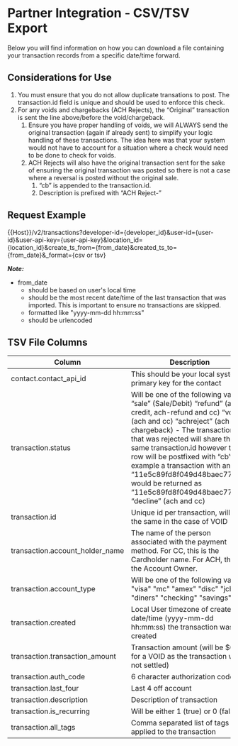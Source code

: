 # Partner Integration - CSV/TSV Export
Below you will find information on how you can download a file containing your transaction records from a specific date/time forward.

## Considerations for Use
1. You must ensure that you do not allow duplicate transations to post. The transaction.id field is unique and should be used to enforce this check.
2. For any voids and chargebacks (ACH Rejects), the “Original” transaction is sent the line above/before the void/chargeback.
    1. Ensure you have proper handling of voids, we will ALWAYS send the original transaction (again if already sent) to simplify your logic handling of these transactions. The idea here was that your system would not have to account for a situation where a check would need to be done to check for voids.
    2. ACH Rejects will also have the original transaction sent for the sake of ensuring the original transaction was posted so there is not a case where a reversal is posted without the original sale.
        1. “cb” is appended to the transaction.id.
        2. Description is prefixed with “ACH Reject-”
 

## Request Example
{{Host}}/v2/transactions?developer-id={developer_id}&user-id={user-id}&user-api-key={user-api-key}&location_id={location_id}&create_ts_from={from_date}&created_ts_to={from_date}&_format={csv or tsv}

***Note:***
- from_date
  - should be based on user's local time
  - should be the most recent date/time of the last transaction that was imported. This is important to ensure no transactions are skipped.
  - formatted like "yyyy-mm-dd hh:mm:ss"
  - should be urlencoded
 

## TSV File Columns
| Column                          | Description                                                                                                                                                                                                                                                                                                                                                                                                         |
|---------------------------------|---------------------------------------------------------------------------------------------------------------------------------------------------------------------------------------------------------------------------------------------------------------------------------------------------------------------------------------------------------------------------------------------------------------------|
| contact.contact_api_id          | This should be your local systems primary key for the contact                                                                                                                                                                                                                                                                                                                                                       |
| transaction.status              | Will be one of the following values: “sale” (Sale/Debit) “refund” (ach-credit, ach-refund and cc) “void” (ach and cc) “achreject” (ach chargeback) - The transaction that was rejected will share the same transaction.id however this row will be postfixed with “cb”, for example a transaction with an id of “11e5c89fd8f049d48baec774” would be returned as “11e5c89fd8f049d48baec774cb” “decline” (ach and cc) |
| transaction.id                  | Unique id per transaction, will be the same in the case of VOID                                                                                                                                                                                                                                                                                                                                                     |
| transaction.account_holder_name | The name of the person associated with the payment method. For CC, this is the Cardholder name. For ACH, this is the Account Owner.                                                                                                                                                                                                                                                                                 |
| transaction.account_type        | Will be one of the following values: "visa" "mc" "amex" "disc" "jcb" "diners" "checking" "savings"                                                                                                                                                                                                                                                                                                                  |
| transaction.created             | Local User timezone of created date/time (yyyy-mm-dd hh:mm:ss) the transaction was created                                                                                                                                                                                                                                                                                                                          |
| transaction.transaction_amount  | Transaction amount (will be $0.00 for a VOID as the transaction was not settled)                                                                                                                                                                                                                                                                                                                                    |
| transaction.auth_code           | 6 character authorization code                                                                                                                                                                                                                                                                                                                                                                                      |
| transaction.last_four           | Last 4 off account                                                                                                                                                                                                                                                                                                                                                                                                  |
| transaction.description         | Description of transaction                                                                                                                                                                                                                                                                                                                                                                                          |
| transaction.is_recurring        | Will be either 1 (true) or 0 (false)                                                                                                                                                                                                                                                                                                                                                                                |
| transaction.all_tags            | Comma separated list of tags applied to the transaction                                                                                                                                                                                                                                                                                                                                                             |
